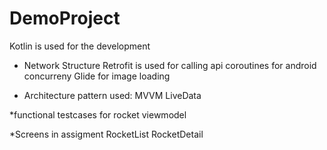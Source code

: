 # DemoProject


Kotlin is used for the development

* Network Structure
        Retrofit is used for calling api
        coroutines for android concurreny
        Glide for image loading

* Architecture pattern used:
        MVVM
        LiveData


*functional testcases for rocket viewmodel

*Screens in assigment
        RocketList
        RocketDetail


